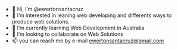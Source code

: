 - 👋 Hi, I’m @ewertonsantacruz
- 👀 I’m interested in leaning web developing and differents ways to produce web solutions.
- 🌱 I’m currently learning Web Develepment in Australia
- 💞️ I’m looking to collaborate on Web Solutions
- 📫 you can reach me by e-mail ewertonsantacruz@gmail.com

<!---
ewertonsantacruz/ewertonsantacruz is a ✨ special ✨ repository because its `README.md` (this file) appears on your GitHub profile.
You can click the Preview link to take a look at your changes.
--->
